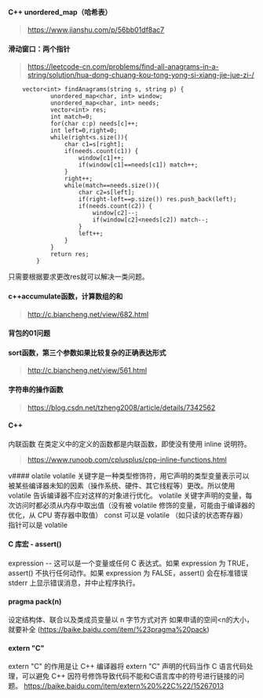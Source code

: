 #### C++ unordered_map（哈希表）
> https://www.jianshu.com/p/56bb01df8ac7

#### 滑动窗口：两个指针
> https://leetcode-cn.com/problems/find-all-anagrams-in-a-string/solution/hua-dong-chuang-kou-tong-yong-si-xiang-jie-jue-zi-/

        vector<int> findAnagrams(string s, string p) {
                unordered_map<char, int> window;
                unordered_map<char, int> needs;
                vector<int> res;
                int match=0;
                for(char c:p) needs[c]++;
                int left=0,right=0;
                while(right<s.size()){
                    char c1=s[right];
                    if(needs.count(c1)) {
                        window[c1]++;
                        if(window[c1]==needs[c1]) match++;
                    }
                    right++;
                    while(match==needs.size()){
                        char c2=s[left];
                        if(right-left==p.size()) res.push_back(left);
                        if(needs.count(c2)) {
                            window[c2]--;
                            if(window[c2]<needs[c2]) match--;
                        }
                        left++;
                    }
                }
                return res;
            }

只需要根据要求更改res就可以解决一类问题。



#### c++accumulate函数，计算数组的和
> http://c.biancheng.net/view/682.html



#### 背包的01问题


#### sort函数，第三个参数如果比较复杂的正确表达形式
> http://c.biancheng.net/view/561.html



#### 字符串的操作函数
> https://blog.csdn.net/tzheng2008/article/details/7342562


#### C++ 
内联函数
在类定义中的定义的函数都是内联函数，即使没有使用 inline 说明符。
> https://www.runoob.com/cplusplus/cpp-inline-functions.html


v#### olatile
volatile 关键字是一种类型修饰符，用它声明的类型变量表示可以被某些编译器未知的因素（操作系统、硬件、其它线程等）更改。所以使用 volatile 告诉编译器不应对这样的对象进行优化。
volatile 关键字声明的变量，每次访问时都必须从内存中取出值（没有被 volatile 修饰的变量，可能由于编译器的优化，从 CPU 寄存器中取值）
const 可以是 volatile （如只读的状态寄存器）
指针可以是 volatile



#### C 库宏 - assert()
expression -- 这可以是一个变量或任何 C 表达式。如果 expression 为 TRUE，assert() 不执行任何动作。如果 expression 为 FALSE，assert() 会在标准错误 stderr 上显示错误消息，并中止程序执行。



#### pragma pack(n)
设定结构体、联合以及类成员变量以 n 字节方式对齐
如果申请的空间<n的大小，就要补全
(https://baike.baidu.com/item/%23pragma%20pack)



#### extern "C"
extern "C" 的作用是让 C++ 编译器将 extern "C" 声明的代码当作 C 语言代码处理，可以避免 C++ 因符号修饰导致代码不能和C语言库中的符号进行链接的问题。
https://baike.baidu.com/item/extern%20%22C%22/15267013



